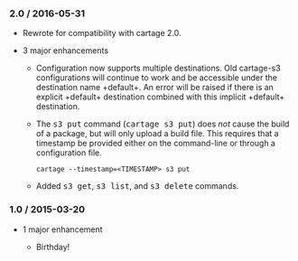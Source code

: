 ### 2.0 / 2016-05-31

*   Rewrote for compatibility with cartage 2.0.

*   3 major enhancements

    *   Configuration now supports multiple destinations. Old cartage-s3
        configurations will continue to work and be accessible under the
        destination name +default+. An error will be raised if there is an
        explicit +default+ destination combined with this implicit +default+
        destination.

    *   The <tt>s3 put</tt> command (<tt>cartage s3 put</tt>) does *not* cause
        the build of a package, but will only upload a build file. This
        requires that a timestamp be provided either on the command-line or
        through a configuration file.

            cartage --timestamp=<TIMESTAMP> s3 put

    *   Added <tt>s3 get</tt>, <tt>s3 list</tt>, and <tt>s3 delete</tt>
        commands.

### 1.0 / 2015-03-20

*   1 major enhancement

    *   Birthday!
